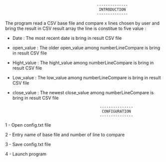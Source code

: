                                             --------------
                                              INTRODUCTION
                                             --------------

The program read a CSV base file and compare x lines chosen by user and bring the result in CSV result array
the line is constitue to five value :

- Date : The most recent date is bring in result CSV file
- open_value : The older open_value among numberLineCompare is bring in result CSV file
- Hight_value : The hight_value among numberLineCompare is bring in result CSV file
- Low_value :  The low_value among numberLineCompare is bring in result CSV file
- close_value : The newest close_value among numberLineCompare is bring in result CSV file

                                             ---------------
                                              CONFIGURATION
                                             ---------------

 1 - Open config.txt file
 
 2 - Entry name of base file and number of line to compare
 
 3 - Save config.txt file
 
 4 - Launch program
